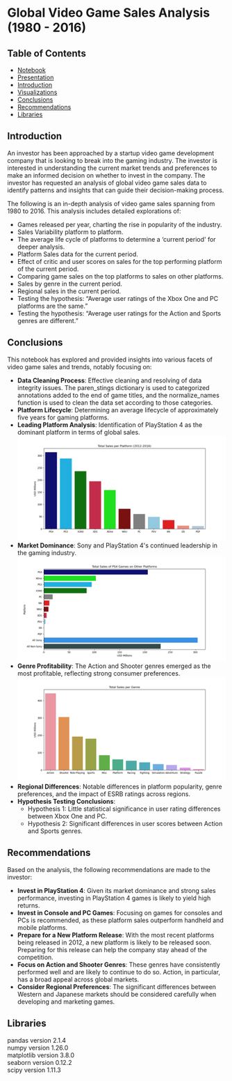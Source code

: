 # Global Video Game Sales Analysis (1980 - 2016)

## Table of Contents

- [Notebook](/EDA.ipynb)
- [Presentation](/presentation.pptx)
- [Introduction](#introduction)
- [Visualizations](images/)
- [Conclusions](#conclusions)
- [Recommendations](#recommendations)
- [Libraries](#libraries)  

## Introduction

An investor has been approached by a startup video game development company that is looking to break into the gaming industry. The investor is interested in understanding the current market trends and preferences to make an informed decision on whether to invest in the company. The investor has requested an analysis of global video game sales data to identify patterns and insights that can guide their decision-making process.

The following is an in-depth analysis of video game sales spanning from 1980 to 2016. This analysis includes detailed explorations of:

- Games released per year, charting the rise in popularity of the industry.
- Sales Variability platform to platform.
- The average life cycle of platforms to determine a ‘current period' for deeper analysis.
- Platform Sales data for the current period.
- Effect of critic and user scores on sales for the top performing platform of the current period.
- Comparing game sales on the top platforms to sales on other platforms.
- Sales by genre in the current period.
- Regional sales in the current period.
- Testing the hypothesis: “Average user ratings of the Xbox One and PC platforms are the same.”
- Testing the hypothesis: “Average user ratings for the Action and Sports genres are different.”

## Conclusions

This notebook has explored and provided insights into various facets of video game sales and trends, notably focusing on:

- **Data Cleaning Process**: Effective cleaning and resolving of data integrity issues. The paren_stings dictionary is used to categorized annotations added to the end of game titles, and the normalize_names function is used to clean the data set according to those categories.
- **Platform Lifecycle**: Determining an average lifecycle of approximately five years for gaming platforms.
- **Leading Platform Analysis**: Identification of PlayStation 4 as the dominant platform in terms of global sales.
![Sales Per Platform](images/total_sales_per_platform_2012_2016.png)
- **Market Dominance**: Sony and PlayStation 4's continued leadership in the gaming industry.
![PS4 Game Sales Across Platforms](images/total_sales_ps4_games_other_platforms.png)
- **Genre Profitability**: The Action and Shooter genres emerged as the most profitable, reflecting strong consumer preferences.
![Total Sales Per Genre](images/total_sales_per_genre.png)
- **Regional Differences**: Notable differences in platform popularity, genre preferences, and the impact of ESRB ratings across regions.
- **Hypothesis Testing Conclusions**:
  - Hypothesis 1: Little statistical significance in user rating differences between Xbox One and PC.
  - Hypothesis 2: Significant differences in user scores between Action and Sports genres.

## Recommendations

Based on the analysis, the following recommendations are made to the investor:

- **Invest in PlayStation 4**: Given its market dominance and strong sales performance, investing in PlayStation 4 games is likely to yield high returns.
- **Invest in Console and PC Games**: Focusing on games for consoles and PCs is recommended, as these platform sales outperform handheld and mobile platforms.
- **Prepare for a New Platform Release**: With the most recent platforms being released in 2012, a new platform is likely to be released soon. Preparing for this release can help the company stay ahead of the competition.
- **Focus on Action and Shooter Genres**: These genres have consistently performed well and are likely to continue to do so. Action, in particular, has a broad appeal across global markets.
- **Consider Regional Preferences**: The significant differences between Western and Japanese markets should be considered carefully when developing and marketing games.

## Libraries

pandas version 2.1.4  
numpy version 1.26.0  
matplotlib version 3.8.0  
seaborn version 0.12.2  
scipy version 1.11.3  
